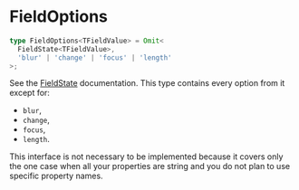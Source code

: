 # FieldOptions

```typescript
type FieldOptions<TFieldValue> = Omit<
  FieldState<TFieldValue>,
  'blur' | 'change' | 'focus' | 'length'
>;
```

See the [FieldState](https://final-form.org/docs/final-form/types/FieldState)
documentation. This type contains every option from it except for:

- `blur`,
- `change`,
- `focus`,
- `length`.

This interface is not necessary to be implemented because it covers only the one
case when all your properties are string and you do not plan to use specific
property names.
